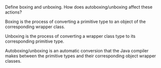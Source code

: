 Define boxing and unboxing. How does autoboxing/unboxing affect these actions?

Boxing is the process of converting a primitive type to an object of the corresponding wrapper class.

Unboxing is the process of converting a wrapper class type to its corresponding primitive type.

Autoboxing/unboxing is an automatic conversion that the Java compiler makes between the primitive types and their corresponding object wrapper classes. 
